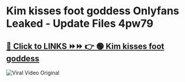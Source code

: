 
 # Kim kisses foot goddess Onlyfans Leaked - Update Files 4pw79

## <h2><a href="https://clipsfans.com/Kim_kisses_foot_goddess&ref=git">🔗 Click to LINKS ⏩⏩ 👉 🟢 Kim kisses foot goddess </a></h2>

<a href="https://clipsfans.com/Kim_kisses_foot_goddess&ref=git" rel="nofollow" data-target="animated-image.originalLink"><img src="https://i.ibb.co.com/xMMVF88/686577567.gif" alt="Viral Video Original" style="max-width: 100%; display: inline-block;" data-target="animated-image.originalImage"></a>


